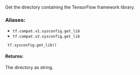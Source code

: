 Get the directory containing the TensorFlow framework library.
### Aliases:
- `tf.compat.v1.sysconfig.get_lib`
- `tf.compat.v2.sysconfig.get_lib`

```
 tf.sysconfig.get_lib()
```
#### Returns:
The directory as string.
